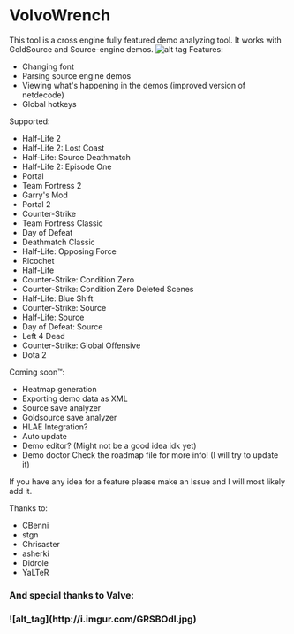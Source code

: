 # VolvoWrench
This tool is a cross engine fully featured demo analyzing tool. It works with GoldSource and Source-engine demos.
![alt tag](http://i.imgur.com/hfzwuRL.png)
Features:
  - Changing font
  - Parsing source engine demos
  - Viewing what's happening in the demos (improved version of netdecode)
  - Global hotkeys
 
Supported:
* Half-Life 2
* Half-Life 2: Lost Coast
* Half-Life: Source Deathmatch
* Half-Life 2: Episode One
* Portal
* Team Fortress 2
* Garry's Mod
* Portal 2
* Counter-Strike
* Team Fortress Classic
* Day of Defeat
* Deathmatch Classic
* Half-Life: Opposing Force
* Ricochet
* Half-Life
* Counter-Strike: Condition Zero
* Counter-Strike: Condition Zero Deleted Scenes
* Half-Life: Blue Shift 
* Counter-Strike: Source
* Half-Life: Source
* Day of Defeat: Source
* Left 4 Dead 
* Counter-Strike: Global Offensive
* Dota 2


Coming soon™:
  - Heatmap generation
  - Exporting demo data as XML
  - Source save analyzer
  - Goldsource save analyzer
  - HLAE Integration?
  - Auto update
  - Demo editor? (Might not be a good idea idk yet)
  - Demo doctor
  Check the roadmap file for more info! (I will try to update it)
  
  If you have any idea for a feature please make an Issue and I will most likely add it.

Thanks to:
  - CBenni
  - stgn
  - Chrisaster
  - asherki
  - Didrole
  - YaLTeR
  
 <h3>And special thanks to Valve:<h3>
  ![alt_tag](http://i.imgur.com/GRSBOdl.jpg)
